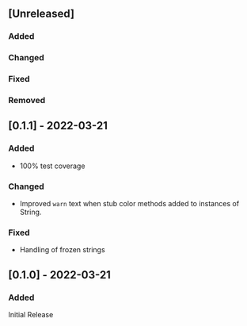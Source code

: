 ## [Unreleased]

### Added


### Changed


### Fixed


### Removed


## [0.1.1] - 2022-03-21

### Added

* 100% test coverage

### Changed

* Improved `warn` text when stub color methods added to instances of String.

### Fixed

* Handling of frozen strings

## [0.1.0] - 2022-03-21

### Added

Initial Release
